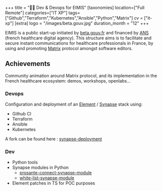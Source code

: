 +++
title = "🧑‍⚕ Dev & Devops for EIMIS"
[taxonomies]
location=["Full Remote"]
categories=["IT XP"]
tags=["Github","Terraform","Kubernetes","Ansible","Python","Matrix"]
cv = ["it-xp"]
[extra]
logo = "/images/beta.gouv.jpg"
duration_month = "12"
+++

EIMIS is a public start-up initiated by [beta.gouv.fr](https://beta.gouv.fr/) and financed by [ANS](https://esante.gouv.fr/) (french healthcare digital agency). This structure aims is to facilitate and secure instant communications for healthcare professionals in France, by using and promoting [Matrix](https://matrix.org) protocol amongst software editors.

<!-- more -->

## Achievements

Community animation around Matrix protocol, and its implementation in the French healthcare ecosystem: demos, workshops, openlabs...

### Devops

Configuration and deployment of an [Element](https://github.com/element-hq/element-web) / [Synapse](https://github.com/element-hq/synapse) stack using:

- Github CI
- Terraform
- Ansible
- Kubernetes

A fork can be found here : [synapse-deployment](https://github.com/ad2ien/synapse-deployment)

### Dev

- Python tools
- Synapse modules in Python
  - [prosante-connect-synapse-module](https://github.com/ad2ien/prosante-connect-synapse-module)
  - [white-list-synapse-module](https://github.com/ad2ien/white-list-synapse-module)
- Element patches in TS for POC purposes
